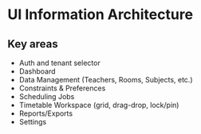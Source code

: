 # UI Information Architecture

## Key areas

- Auth and tenant selector
- Dashboard
- Data Management (Teachers, Rooms, Subjects, etc.)
- Constraints & Preferences
- Scheduling Jobs
- Timetable Workspace (grid, drag-drop, lock/pin)
- Reports/Exports
- Settings
